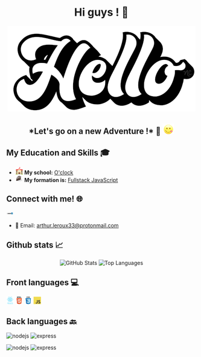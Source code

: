 <h1 align="center">Hi guys ! 👋</h1>

<p align="center">
  <img src="hello.gif" alt="hello">
</p>

<h2 align="center">*Let's go on a new Adventure !* 🚀 <img src="miam.gif" width="30"></h2>

## My Education and Skills 🎓

- <img src="school.gif" alt="school" width="20"> **My school:** [O'clock](https://oclock.io/)
- <img src="layercake-jsfs.png" alt="formation" width="20"> **My formation is:** [Fullstack JavaScript](https://oclock.io/formations/developpeur-web-fullstack-javascript)

## Connect with me! 🌐

[<img src="linkedin.gif" alt="linkedin" width="20">](https://www.linkedin.com/in/arthur-leroux-068266227/)
- 📧 Email: <arthur.leroux33@protonmail.com>

## Github stats 📈

<p align="center">
  <img src="https://github-readme-stats.vercel.app/api?username=Arthur-Leroux&theme=onedark&count=true" alt="GitHub Stats" width="400">
  <img src="https://github-readme-stats.vercel.app/api/top-langs?username=Arthur-Leroux&theme=onedark&count=true" alt="Top Languages" width="400">
</p>

## Front languages 💻

<img src="react.svg" alt="react" width="20"> <img src="html5.svg" alt="html5" width="20"> <img src="css3.svg" alt="css3" width="20"> <img src="javascript.svg" alt="javascript" width="20">

## Back languages 🔙

<img src="nodejs.svg" alt="nodejs" width="20"> <img src="express.svg" alt="express" width="20">


<img src="nodejs.svg" alt="nodejs" width="20"> <img src="express.svg" alt="express" width="20">



